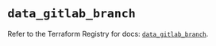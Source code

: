 # `data_gitlab_branch`

Refer to the Terraform Registry for docs: [`data_gitlab_branch`](https://registry.terraform.io/providers/gitlabhq/gitlab/18.0.0/docs/data-sources/branch).
